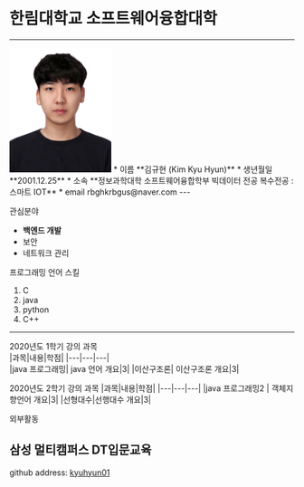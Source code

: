 # 한림대학교 소프트웨어융합대학
---
<img src=증명사진.jpg height=220 width=180>
* 이름
**김규현 (Kim Kyu Hyun)** 
* 생년월일
**2001.12.25**
* 소속
**정보과학대학 소프트웨어융합학부 빅데이터 전공
복수전공 : 스마트 IOT**
* email
rbghkrbgus@naver.com
---

관심분야   
*  **백엔드 개발**
* 보안
* 네트워크 관리   

프로그래밍 언어 스킬
1. C
2. java
3. python
4. C++   


---------------

2020년도 1학기 강의 과목   
|과목|내용|학점|
|---|---|---|   
|java 프로그래밍| java 언어 개요|3|
|이산구조론| 이산구조론 개요|3|

2020년도 2학기 강의 과목
|과목|내용|학점|
|---|---|---|
|java 프로그래밍2 | 객체지향언어 개요|3|
|선형대수|선행대수 개요|3|

외부활동

삼성 멀티캠퍼스 DT입문교육
---
github address: [kyuhyun01][github] 

[github]:http://github.com/kyuhyun01 





